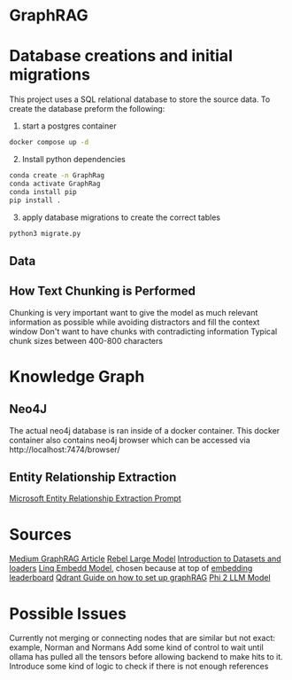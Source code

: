 # GraphRAG
# Database creations and initial migrations
This project uses a SQL relational database to store the source data.
To create the database preform the following:

1. start a postgres container 
```bash
docker compose up -d
```
2. Install python dependencies
```bash
conda create -n GraphRag
conda activate GraphRag
conda install pip
pip install .
```
3. apply database migrations to create the correct tables
```bash
python3 migrate.py
```

## Data
## How Text Chunking is Performed
Chunking is very important
want to give the model as much relevant information as possible while avoiding distractors and fill the context window
Don't want to have chunks with contradicting information
Typical chunk sizes between 400-800 characters


# Knowledge Graph
## Neo4J
The actual neo4j database is ran inside of a docker container.
This docker container also contains neo4j browser which can be accessed via http://localhost:7474/browser/

## Entity Relationship Extraction
[Microsoft Entity Relationship Extraction Prompt](https://github.com/microsoft/graphrag/blob/main/graphrag/prompt_tune/prompt/entity_relationship.py#L6)


# Sources
[Medium GraphRAG Article](https://medium.com/@zilliz_learn/graphrag-explained-enhancing-rag-with-knowledge-graphs-3312065f99e1)
[Rebel Large Model](https://huggingface.co/Babelscape/rebel-large)
[Introduction to Datasets and loaders](https://www.youtube.com/watch?v=mDEoJhQEIuY)
[Linq Embedd Model](https://huggingface.co/Linq-AI-Research/Linq-Embed-Mistral), chosen because at top of [embedding leaderboard](https://huggingface.co/spaces/mteb/leaderboard)
[Qdrant Guide on how to set up graphRAG](https://qdrant.tech/documentation/examples/graphrag-qdrant-neo4j)
[Phi 2 LLM Model](https://huggingface.co/microsoft/phi-2)

# Possible Issues
Currently not merging or connecting nodes that are similar but not exact: example, Norman and Normans
Add some kind of control to wait until ollama has pulled all the tensors before allowing backend to make hits to it.
Introduce some kind of logic to check if there is not enough references